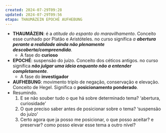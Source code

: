 ```yaml
---
created: 2024-07-29T09:28
updated: 2024-07-29T09:56
etapa: THAUMÁZEIN EPOCHÉ AUFHEBUNG
---
```

- **THAUMÁZEIN**: é a *atitude do espanto do maravilhamento*. Conceito esse cunhado por Platão e Aristóteles. no curso significa *a **abertura perante a realidade ainda não plenamente descoberta/compreendida***. 
	- A fase do **curioso**
- **EPOCHÉ**: suspensão do juízo. Conceito dos céticos antigos. no curso significa ***não julgar uma ideia enquanto não a entender completamente***.
	- A fase do **investigador**
- **AUFHEBUNG**: movimento triplo de negação, conservação e elevação. Conceito de Hegel. Significa o **posicionamento ponderado**.
- Resumindo.
	1. E se não souber tudo o que há sobre determinado tema? ‘abertura, curiosidade’
	2. O que preciso saber antes de posicionar sobre o tema? ‘suspensão do juízo’
	3. Certo agora que ja posso me posicionar, o que posso aceitar? e preservar? como posso elevar esse tema a outro nível?